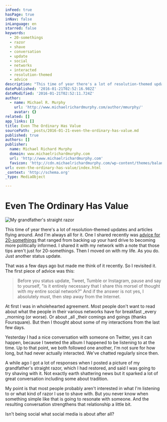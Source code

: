 ```yaml
---
inFeed: true
hasPage: true
inNav: false
inLanguage: en
starred: false
keywords:
  - 20-somethings
  - razor
  - shave
  - conversation
  - update
  - social
  - networks
  - interacted
  - resolution-themed
  - advice
description: "This time of year there's a lot of resolution-themed updates and articles flying around. And I'm always all for it. One I shared recently was advice for 20-somethings that ranged from backing up your hard drive to becoming more politically informed. I shared it with my network with a note that those tips aren't just for 20-somethings."
datePublished: '2016-01-21T02:52:16.982Z'
dateModified: '2016-01-21T02:52:11.724Z'
author:
  - name: Michael R. Murphy
    url: 'http://www.michaelrichardmurphy.com/author/mmurphy/'
    avatar: {}
related: []
app_links: []
title: Even The Ordinary Has Value
sourcePath: _posts/2016-01-21-even-the-ordinary-has-value.md
published: true
authors: []
publisher:
  name: Michael Richard Murphy
  domain: www.michaelrichardmurphy.com
  url: 'http://www.michaelrichardmurphy.com'
  favicon: 'http://cdn.michaelrichardmurphy.com/wp-content/themes/balance/images/favicon.ico'
url: even-the-ordinary-has-value/index.html
_context: 'http://schema.org'
_type: MediaObject

---
```

# Even The Ordinary Has Value
![My grandfather's straight razor](https://the-grid-user-content.s3-us-west-2.amazonaws.com/fcb648da-71aa-4062-a1f3-c33770bebf3b.jpg)

This time of year there's a lot of resolution-themed updates and articles flying around. And I'm always all for it. One I shared recently was [advice for 20-somethings][0] that ranged from backing up your hard drive to becoming more politically informed. I shared it with my network with a note that those tips aren't just for 20-somethings. Then I moved on with my life. As you do. Just another status update.

That was a few days ago but made me think of it recently. So I revisited it. The first piece of advice was this:

> Before you status update, Tweet, Tumble or Instagram, pause and say to yourself, "is it entirely necessary that I share this morsel of thought with my entire social network?" And if the answer is not yes, I absolutely must, then step away from the Internet.

At first I was in wholehearted agreement. Most people don't want to read about what the people in their various networks have for breakfast _every _morning (or worse). Or about _all _their comings and goings (thanks Foursquare). But then I thought about some of my interactions from the last few days.

Yesterday I had a nice conversation with someone on Twitter, yes it can happen, because I tweeted the album I happened to be listening to at the time. Up to that point, we both followed one another, I'm not sure for how long, but had never actually interacted. We've chatted regularly since then.

A while ago I got a lot of responses when I posted a picture of my grandfather's straight razor, which I had restored, and said I was going to try shaving with it. Not exactly earth shattering news but it sparked a lot of great conversation including some about tradition.

My point is that most people probably aren't interested in what I'm listening to or what kind of razor I use to shave with. But you never know when something simple like that is going to resonate with someone. And the resulting conversation strengthens that relationship a little bit.

Isn't being social what social media is about after all?

[0]: http://thoughtcatalog.com/2012/20-new-years-resolutions-for-20-somethings/